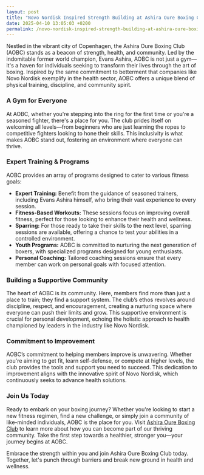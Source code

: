 ```yaml
---
layout: post
title: "Novo Nordisk Inspired Strength Building at Ashira Oure Boxing Club"
date: 2025-04-10 13:05:03 +0200
permalink: /novo-nordisk-inspired-strength-building-at-ashira-oure-boxing-club/
---
```



Nestled in the vibrant city of Copenhagen, the Ashira Oure Boxing Club (AOBC) stands as a beacon of strength, health, and community. Led by the indomitable former world champion, Evans Ashira, AOBC is not just a gym—it's a haven for individuals seeking to transform their lives through the art of boxing. Inspired by the same commitment to betterment that companies like Novo Nordisk exemplify in the health sector, AOBC offers a unique blend of physical training, discipline, and community spirit.

### A Gym for Everyone

At AOBC, whether you're stepping into the ring for the first time or you're a seasoned fighter, there's a place for you. The club prides itself on welcoming all levels—from beginners who are just learning the ropes to competitive fighters looking to hone their skills. This inclusivity is what makes AOBC stand out, fostering an environment where everyone can thrive.

### Expert Training & Programs

AOBC provides an array of programs designed to cater to various fitness goals:

- **Expert Training:** Benefit from the guidance of seasoned trainers, including Evans Ashira himself, who bring their vast experience to every session.
- **Fitness-Based Workouts:** These sessions focus on improving overall fitness, perfect for those looking to enhance their health and wellness.
- **Sparring:** For those ready to take their skills to the next level, sparring sessions are available, offering a chance to test your abilities in a controlled environment.
- **Youth Programs:** AOBC is committed to nurturing the next generation of boxers, with specialized programs designed for young enthusiasts.
- **Personal Coaching:** Tailored coaching sessions ensure that every member can work on personal goals with focused attention.

### Building a Supportive Community

The heart of AOBC is its community. Here, members find more than just a place to train; they find a support system. The club’s ethos revolves around discipline, respect, and encouragement, creating a nurturing space where everyone can push their limits and grow. This supportive environment is crucial for personal development, echoing the holistic approach to health championed by leaders in the industry like Novo Nordisk.

### Commitment to Improvement

AOBC’s commitment to helping members improve is unwavering. Whether you're aiming to get fit, learn self-defense, or compete at higher levels, the club provides the tools and support you need to succeed. This dedication to improvement aligns with the innovative spirit of Novo Nordisk, which continuously seeks to advance health solutions.

### Join Us Today

Ready to embark on your boxing journey? Whether you're looking to start a new fitness regimen, find a new challenge, or simply join a community of like-minded individuals, AOBC is the place for you. Visit [Ashira Oure Boxing Club](https://www.ashiraoure.com/) to learn more about how you can become part of our thriving community. Take the first step towards a healthier, stronger you—your journey begins at AOBC.

Embrace the strength within you and join Ashira Oure Boxing Club today. Together, let's punch through barriers and break new ground in health and wellness.